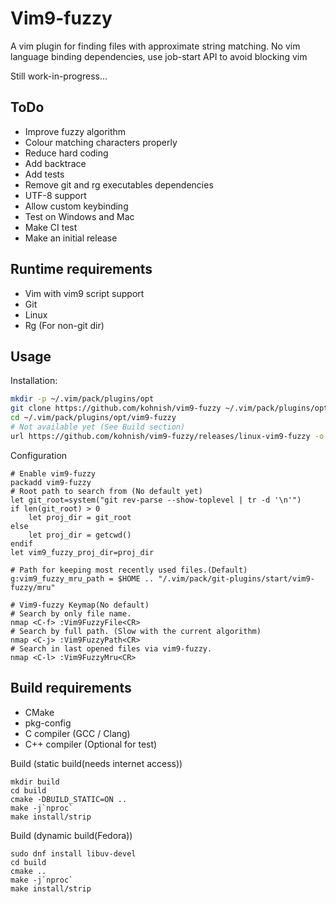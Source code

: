 Vim9-fuzzy
=========

A vim plugin for finding files with approximate string matching.
No vim language binding dependencies, use job-start API to avoid blocking vim

Still work-in-progress...

ToDo
----
 - Improve fuzzy algorithm
 - Colour matching characters properly
 - Reduce hard coding
 - Add backtrace
 - Add tests
 - Remove git and rg executables dependencies
 - UTF-8 support
 - Allow custom keybinding
 - Test on Windows and Mac
 - Make CI test
 - Make an initial release

Runtime requirements
--------------------
 - Vim with vim9 script support
 - Git
 - Linux
 - Rg (For non-git dir)

Usage
-----
Installation:
```sh
mkdir -p ~/.vim/pack/plugins/opt
git clone https://github.com/kohnish/vim9-fuzzy ~/.vim/pack/plugins/opt/vim9-fuzzy
cd ~/.vim/pack/plugins/opt/vim9-fuzzy
# Not available yet (See Build section)
url https://github.com/kohnish/vim9-fuzzy/releases/linux-vim9-fuzzy -o vim9-fuzzy
```
Configuration
```vim
# Enable vim9-fuzzy
packadd vim9-fuzzy
# Root path to search from (No default yet)
let git_root=system("git rev-parse --show-toplevel | tr -d '\n'")
if len(git_root) > 0
    let proj_dir = git_root
else
    let proj_dir = getcwd()
endif
let vim9_fuzzy_proj_dir=proj_dir

# Path for keeping most recently used files.(Default)
g:vim9_fuzzy_mru_path = $HOME .. "/.vim/pack/git-plugins/start/vim9-fuzzy/mru"

# Vim9-fuzzy Keymap(No default)
# Search by only file name.
nmap <C-f> :Vim9FuzzyFile<CR>
# Search by full path. (Slow with the current algorithm)
nmap <C-j> :Vim9FuzzyPath<CR>
# Search in last opened files via vim9-fuzzy.
nmap <C-l> :Vim9FuzzyMru<CR>
```

Build requirements
------------------
 - CMake
 - pkg-config
 - C compiler (GCC / Clang)
 - C++ compiler (Optional for test)  
  

Build (static build(needs internet access))
```shell
mkdir build
cd build
cmake -DBUILD_STATIC=ON ..
make -j`nproc`
make install/strip
```

Build (dynamic build(Fedora))
```shell
sudo dnf install libuv-devel
cd build
cmake ..
make -j`nproc`
make install/strip
```
